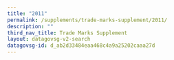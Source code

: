 ```yaml
---
title: "2011"
permalink: /supplements/trade-marks-supplement/2011/
description: ""
third_nav_title: Trade Marks Supplement
layout: datagovsg-v2-search
datagovsg-id: d_ab2d33484eaa468c4a9a25202caaa27d
---
```

